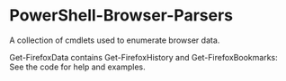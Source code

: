 # PowerShell-Browser-Parsers
A collection of cmdlets used to enumerate browser data.

Get-FirefoxData contains Get-FirefoxHistory and Get-FirefoxBookmarks:
See the code for help and examples.
